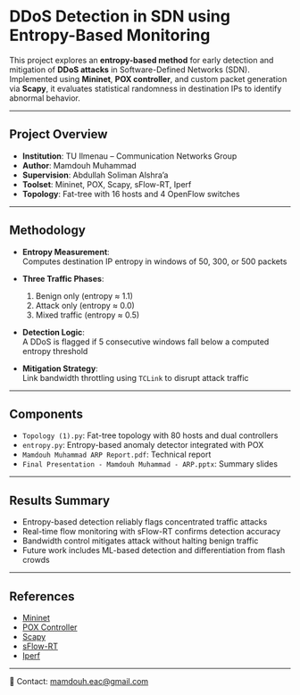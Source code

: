 #  DDoS Detection in SDN using Entropy-Based Monitoring

This project explores an **entropy-based method** for early detection and mitigation of **DDoS attacks** in Software-Defined Networks (SDN). Implemented using **Mininet**, **POX controller**, and custom packet generation via **Scapy**, it evaluates statistical randomness in destination IPs to identify abnormal behavior.

---

##  Project Overview

- **Institution**: TU Ilmenau – Communication Networks Group  
- **Author**: Mamdouh Muhammad  
- **Supervision**: Abdullah Soliman Alshra’a  
- **Toolset**: Mininet, POX, Scapy, sFlow-RT, Iperf  
- **Topology**: Fat-tree with 16 hosts and 4 OpenFlow switches  

---

##  Methodology

- **Entropy Measurement**:  
  Computes destination IP entropy in windows of 50, 300, or 500 packets  
- **Three Traffic Phases**:  
  1. Benign only (entropy ≈ 1.1)  
  2. Attack only (entropy ≈ 0.0)  
  3. Mixed traffic (entropy ≈ 0.5)  

- **Detection Logic**:  
  A DDoS is flagged if 5 consecutive windows fall below a computed entropy threshold  
- **Mitigation Strategy**:  
  Link bandwidth throttling using `TCLink` to disrupt attack traffic

---

##  Components

- `Topology (1).py`: Fat-tree topology with 80 hosts and dual controllers  
- `entropy.py`: Entropy-based anomaly detector integrated with POX  
- `Mamdouh Muhammad ARP Report.pdf`: Technical report  
- `Final Presentation - Mamdouh Muhammad - ARP.pptx`: Summary slides

---

##  Results Summary

- Entropy-based detection reliably flags concentrated traffic attacks  
- Real-time flow monitoring with sFlow-RT confirms detection accuracy  
- Bandwidth control mitigates attack without halting benign traffic  
- Future work includes ML-based detection and differentiation from flash crowds

---

##  References

- [Mininet](http://mininet.org/)  
- [POX Controller](https://github.com/noxrepo/pox)  
- [Scapy](https://scapy.net/)  
- [sFlow-RT](https://sflow-rt.com/)  
- [Iperf](https://iperf.fr/)  

---

📩 Contact: mamdouh.eac@gmail.com
